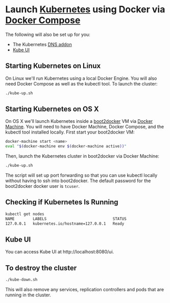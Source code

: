 # Launch [Kubernetes](http://kubernetes.io) using Docker via [Docker Compose](https://www.docker.com/docker-compose)

The following will also be set up for you:

 * The Kubernetes [DNS addon](https://github.com/kubernetes/kubernetes/tree/master/cluster/addons/dns)
 * [Kube UI](http://kubernetes.io/v1.0/docs/user-guide/ui.html)

## Starting Kubernetes on Linux

On Linux we'll run Kubernetes using a local Docker Engine. You will also need Docker Compose as well as the kubectl tool. To launch the cluster:

```sh
./kube-up.sh
```

## Starting Kubernetes on OS X

On OS X we'll launch Kubernetes inside a [boot2docker](http://boot2docker.io) VM via [Docker Machine](https://docs.docker.com/machine/). You will need to have Docker Machine, Docker Compose, and the kubectl tool installed locally. First start your boot2docker VM:

```sh
docker-machine start <name>
eval "$(docker-machine env $(docker-machine active))"
```

Then, launch the Kubernetes cluster in boot2docker via Docker Machine:

```sh
./kube-up.sh
```

The script will set up port forwarding so that you can use kubectl locally without having to ssh into boot2docker. The default password for the boot2docker docker user is `tcuser`.

## Checking if Kubernetes Is Running

```sh
kubectl get nodes
NAME        LABELS                             STATUS
127.0.0.1   kubernetes.io/hostname=127.0.0.1   Ready
```

## Kube UI

You can access Kube UI at http://localhost:8080/ui.

## To destroy the cluster

```sh
./kube-down.sh
```

This will also remove any services, replication controllers and pods that are running in the cluster.

